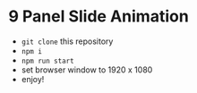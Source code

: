 # 9 Panel Slide Animation

- `git clone` this repository
- `npm i`
- `npm run start`
- set browser window to 1920 x 1080
- enjoy!
